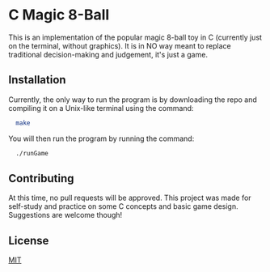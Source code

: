 # C Magic 8-Ball

This is an implementation of the popular magic 8-ball toy in C (currently just on the terminal, without graphics).
It is in NO way meant to replace traditional decision-making and judgement, it's just a game.

## Installation

Currently, the only way to run the program is by downloading the repo and compiling it on a Unix-like terminal 
using the command:

```bash
  make 
```

You will then run the program by running the command:

```bash
  ./runGame
```

## Contributing

At this time, no pull requests will be approved. This project was made for self-study and practice on some C concepts and 
basic game design. Suggestions are welcome though!

## License

[MIT](https://choosealicense.com/licenses/mit/)
